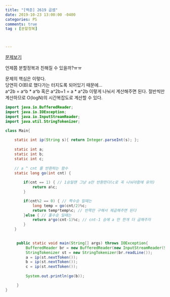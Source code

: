 ```yaml
---
title: "[백준] 2619 곱셈"
date: 2019-10-23 13:00:00 -0400
categories: PS
comments: true
tag : [분할정복]



---
```


[문제보기](https://www.acmicpc.net/problem/2619)

언제쯤 분할정복과 친해질 수 있을까?ㅠㅠ  

문제의 핵심은 이렇다.  
당연히 O(B)로 했다가는 터지도록 되어있기 때문에...  
a^2b = a^b * a^b 혹은 a^2b+1 = a * a^2b 이렇게 나눠서 계산해주면 된다.
절반씩만 계산하므로 O(logN)의 시간복잡도로 계산할 수 있다. 

```java
import java.io.BufferedReader;
import java.io.IOException;
import java.io.InputStreamReader;
import java.util.StringTokenizer;

class Main{
	
	static int ip(String s){ return Integer.parseInt(s); };
	
	static int a;
	static int b;
	static int c;
	
	// a ^ cnt 를 반환하는 함수 
	static long go(int cnt) {
	
		if(cnt == 1) { // 1승일땐 그냥 a만 반환한다(c로 꼭 나눠야함에 유의)
			return a%c;
		}

		if(cnt%2 == 0) { // 짝수승 일때는 
			long temp = go(cnt/2)%c; 
			return temp*temp%c; // 반쪽만 구해서 제곱해주면 된다 
		}else { // 홀수승 일때는 
			return a*go(cnt-1)%c; // cnt-1 승에 a 만 한개 더 곱해주자 
		}
	}

	
     public static void main(String[] args) throws IOException{
         BufferedReader br = new BufferedReader(new InputStreamReader(System.in));
         StringTokenizer st = new StringTokenizer(br.readLine());
         a = ip(st.nextToken());
         b = ip(st.nextToken());
         c = ip(st.nextToken());
         
         System.out.println(go(b));

     }
}
```
